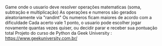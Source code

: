 Game onde o usuario deve resolver operações matematicas (soma, subtração e multiplicação)
As operações e numeros são gerados aleatoriamente via "randint"
Os numeros ficam maiores de acordo com a dificuldade
Cada acerto vale 1 ponto, o usuario pode escolher jogar novamente quantas vezes quiser, ou decidir parar e receber sua pontuação total
Projeto do curso de Python da Geek University : https://www.geekuniversity.com.br/
